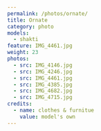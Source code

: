 ```yaml
---
permalink: /photos/ornate/
title: Ornate
category: photo
models:
  - shakti
feature: IMG_4461.jpg
weight: 23
photos:
  - src: IMG_4146.jpg
  - src: IMG_4246.jpg
  - src: IMG_4461.jpg
  - src: IMG_4385.jpg
  - src: IMG_4682.jpg
  - src: IMG_4715.jpg
credits:
  - name: clothes & furnitue
    value: model's own
---
```

